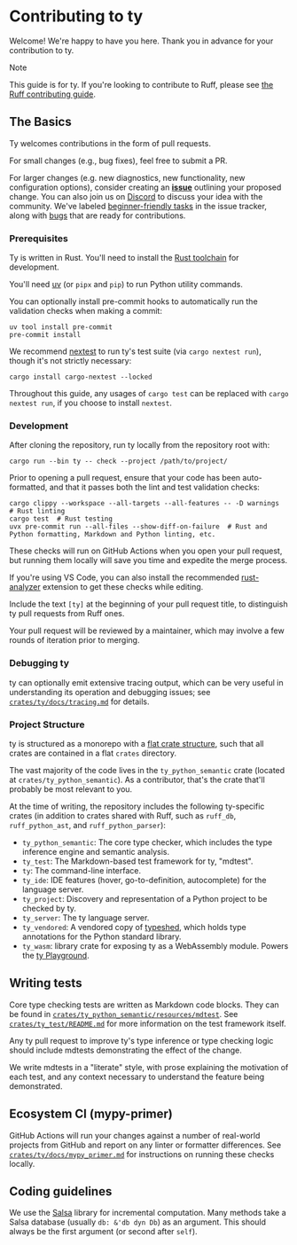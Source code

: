 # Contributing to ty

Welcome! We're happy to have you here. Thank you in advance for your contribution to ty.

> [!NOTE]
>
> This guide is for ty. If you're looking to contribute to Ruff, please see
> [the Ruff contributing guide](../../CONTRIBUTING.md).

## The Basics

Ty welcomes contributions in the form of pull requests.

For small changes (e.g., bug fixes), feel free to submit a PR.

For larger changes (e.g. new diagnostics, new functionality, new configuration options), consider
creating an [**issue**](https://github.com/astral-sh/ty/issues) outlining your proposed change.
You can also join us on [Discord](https://discord.com/invite/astral-sh) to discuss your idea with the
community. We've labeled [beginner-friendly tasks](https://github.com/astral-sh/ty/issues?q=is%3Aissue+is%3Aopen+label%3A%22help+wanted%22)
in the issue tracker, along with [bugs](https://github.com/astral-sh/ty/issues?q=is%3Aissue+is%3Aopen+label%3Abug)
that are ready for contributions.

### Prerequisites

Ty is written in Rust. You'll need to install the
[Rust toolchain](https://www.rust-lang.org/tools/install) for development.

You'll need [uv](https://docs.astral.sh/uv/getting-started/installation/) (or `pipx` and `pip`) to
run Python utility commands.

You can optionally install pre-commit hooks to automatically run the validation checks
when making a commit:

```shell
uv tool install pre-commit
pre-commit install
```

We recommend [nextest](https://nexte.st/) to run ty's test suite (via `cargo nextest run`),
though it's not strictly necessary:

```shell
cargo install cargo-nextest --locked
```

Throughout this guide, any usages of `cargo test` can be replaced with `cargo nextest run`,
if you choose to install `nextest`.

### Development

After cloning the repository, run ty locally from the repository root with:

```shell
cargo run --bin ty -- check --project /path/to/project/
```

Prior to opening a pull request, ensure that your code has been auto-formatted,
and that it passes both the lint and test validation checks:

```shell
cargo clippy --workspace --all-targets --all-features -- -D warnings  # Rust linting
cargo test  # Rust testing
uvx pre-commit run --all-files --show-diff-on-failure  # Rust and Python formatting, Markdown and Python linting, etc.
```

These checks will run on GitHub Actions when you open your pull request, but running them locally
will save you time and expedite the merge process.

If you're using VS Code, you can also install the recommended [rust-analyzer](https://marketplace.visualstudio.com/items?itemName=rust-lang.rust-analyzer) extension to get these checks while editing.

Include the text `[ty]` at the beginning of your pull request title, to distinguish ty pull requests
from Ruff ones.

Your pull request will be reviewed by a maintainer, which may involve a few rounds of iteration
prior to merging.

### Debugging ty

ty can optionally emit extensive tracing output, which can be very useful in understanding its
operation and debugging issues; see [`crates/ty/docs/tracing.md`](./docs/tracing.md) for details.

### Project Structure

ty is structured as a monorepo with a [flat crate structure](https://matklad.github.io/2021/08/22/large-rust-workspaces.html),
such that all crates are contained in a flat `crates` directory.

The vast majority of the code lives in the `ty_python_semantic` crate (located at
`crates/ty_python_semantic`). As a contributor, that's the crate that'll probably be most relevant
to you.

At the time of writing, the repository includes the following ty-specific crates (in addition to
crates shared with Ruff, such as `ruff_db`, `ruff_python_ast`, and `ruff_python_parser`):

- `ty_python_semantic`: The core type checker, which includes the type inference engine and
    semantic analysis.
- `ty_test`: The Markdown-based test framework for ty, "mdtest".
- `ty`: The command-line interface.
- `ty_ide`: IDE features (hover, go-to-definition, autocomplete) for the language server.
- `ty_project`: Discovery and representation of a Python project to be checked by ty.
- `ty_server`: The ty language server.
- `ty_vendored`: A vendored copy of [typeshed](https://github.com/python/typeshed), which holds type
    annotations for the Python standard library.
- `ty_wasm`: library crate for exposing ty as a WebAssembly module. Powers the
    [ty Playground](https://play.ty.dev/).

## Writing tests

Core type checking tests are written as Markdown code blocks.
They can be found in [`crates/ty_python_semantic/resources/mdtest`][resources-mdtest].
See [`crates/ty_test/README.md`][mdtest-readme] for more information
on the test framework itself.

Any ty pull request to improve ty's type inference or type checking logic should include mdtests
demonstrating the effect of the change.

We write mdtests in a "literate" style, with prose explaining the motivation of each test, and any
context necessary to understand the feature being demonstrated.

## Ecosystem CI (mypy-primer)

GitHub Actions will run your changes against a number of real-world projects from GitHub and
report on any linter or formatter differences. See [`crates/ty/docs/mypy_primer.md`](./docs/mypy_primer.md)
for instructions on running these checks locally.

## Coding guidelines

We use the [Salsa](https:://github.com/salsa-rs/salsa) library for incremental computation. Many
methods take a Salsa database (usually `db: &'db dyn Db`) as an argument. This should always be the
first argument (or second after `self`).

[mdtest-readme]: ../ty_test/README.md
[resources-mdtest]: ../ty_python_semantic/resources/mdtest
